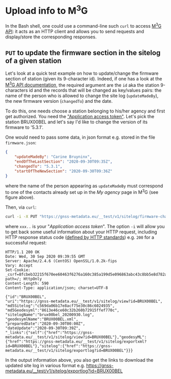 # Upload info to M<sup>3</sup>G

In the Bash shell, one could use a command-line such `curl` to access [M<sup>3</sup>G API](intro.md): it acts as an HTTP client and allows you to send requests and display/store the corresponding responses.

## `PUT` to update the firmware section in the sitelog of a given station
Let's look at a quick test example on how to update/change the firmware section of station (given its 9-character id). Indeed, if one has a look at the [M<sup>3</sup>G API documentation](https://gnss-metadata.eu/__test/site/api-docs#/Update/put_sitelog_firmware_change), the required argument are the `id` aka the station 9-characters id and the records that will be changed as key/values pairs: the name of the person who is allowed to change the site log (`updateMadeBy`), the new firmware version (`changedTo`) and the date.

To do this, one needs choose a station belonging to his/her agency and first get authorized. You need the ["Application access token"](authorization.md).
Let's pick the station BRUX00BEL and let's say I'd like to change the version of its firmware to '5.3.1'.

One would need to pass some data, in json format e.g. stored in the file `firmware.json`:

```JSON
{
    "updateMadeBy": "Carine Bruyninx",
    "endOfTheLastSection": "2020-09-30T09:35Z",
    "changedTo": "5.3.1",
    "startOfTheNewSection": "2020-09-30T09:36Z"
}
```
where the name of the person appearing as `updateMadeBy` must correspond to one of the contacts already set up in the *My agency* page in M<sup>3</sup>G (see figure above).

Then, via `curl`:

```bash
curl -i -X PUT "https://gnss-metadata.eu/__test/v1/sitelog/firmware-change?id=BRUX00BEL" -H  "accept: application/json" -H  "Authorization: Bearer xxx.." -H  "Content-Type: application/json" -d @firmware.json
```
where `xxx..` is your "*Application access token*". The option `-i` will allow you to get back some useful information about your HTTP request, including HTTP response status code ([defined by HTTP standards](https://restfulapi.net/http-status-codes)) e.g. `200` for a successful request:
```
HTTP/1.1 200 OK
Date: Wed, 30 Sep 2020 09:39:55 GMT
Server: Apache/2.4.6 (CentOS) OpenSSL/1.0.2k-fips
Vary: Accept
Set-Cookie: _csrf=8fcbeb32215f670ee60463f6276a160c385a199d5e096863abc43c8bb5e8d782a%3A2%3A%7Bi%3A0%3Bs%3A5%3A%22_csrf%22%3Bi%3A1%3Bs%3A32%3A%22RsJfDHRXLUxqkdYTqnxwE9oRysUseDiE%22%3B%7D; path=/; HttpOnly
Content-Length: 590
Content-Type: application/json; charset=UTF-8

{"id":"BRUX00BEL",
"uri":"https://gnss-metadata.eu/__test/v1/sitelog/view?id=BRUX00BEL",
"md5Sitelog":"c569da06b17e8acf75e30c86c6024935",
"md5Geodesyml":"8613e46ce60c32b260b72915ffef770c",
"sitelogName":"brux00bel_20200930.log",
"geodesymlName":"BRUX00BEL.xml",
"preparedDate":"2020-09-30T00:00Z",
"dateUpdate":"2020-09-30T09:39Z",
"_links":{"self":{"href":"https://gnss-metadata.eu/__test/v1/sitelog/view?id=BRUX00BEL"},"geodesyML":{"href":"https://gnss-metadata.eu/__test/v1/sitelog/exportxml?id=BRUX00BEL"},"sitelog":{"href":"https://gnss-metadata.eu/__test/v1/sitelog/exportlog?id=BRUX00BEL"}}}
```
In the output information above, you also get the links to download the updated site log in various format e.g. https://gnss-metadata.eu/__test/v1/sitelog/exportlog?id=BRUX00BEL
